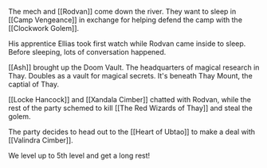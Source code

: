 The mech and [[Rodvan]] come down the river. They want to sleep in [[Camp Vengeance]] in exchange for helping defend the camp with the [[Clockwork Golem]].

His apprentice Ellias took first watch while Rodvan came inside to sleep. Before sleeping, lots of conversation happened.

[[Ash]] brought up the Doom Vault. The headquarters of magical research in Thay. Doubles as a vault for magical secrets. It's beneath Thay Mount, the captial of Thay.

[[Locke Hancock]] and [[Xandala Cimber]] chatted with Rodvan, while the rest of the party schemed to kill [[The Red Wizards of Thay]] and steal the golem.

The party decides to head out to the [[Heart of Ubtao]] to make a deal with [[Valindra Cimber]].

We level up to 5th level and get a long rest!